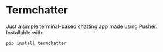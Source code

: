 # Termchatter
Just a simple terminal-based chatting app made using Pusher.<br>
Installable with:<br>
```
pip install termchatter
```